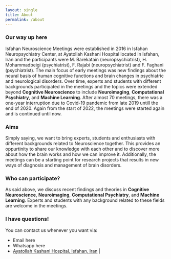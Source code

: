 ```yaml
---
layout: single
title: About
permalink: /about
---
```

### <i class="fa-solid fa-road"></i> Our way up here
Isfahan Neuroscience Meetings were established in 2016 in Isfahan Neuropsychiatry Center, at Ayatollah Kashani Hospital located in Isfahan, Iran and the participants were M. Barekatain (neuropsychiatrist), H. Mohammadbeigi (psychiatrist), F. Rajabi (neuropsychiatrist) and F. Faghani (psychiatrist). The main focus of early meetings was new findings about the neural basis of human cognitive functions and brain changes in psychiatric and neurological disorders. Over time, experts and students with different backgrounds participated in the meetings and the topics were extended beyond **Cognitive Neuroscience** to include **Neuroimaging**, **Computational Psychiatry**, and **Machine Learning**. After almost 70 meetings, there was a one-year interruption due to Covid-19 pandemic from late 2019 untill the end of 2020. Again from the start of 2022, the meetings were started again and is continued until now.

### <i class="fa-solid fa-bullseye"></i> Aims
Simply saying, we want to bring experts, students and enthusiasts with different backgrounds related to Neuroscience together. This provides an oppurtinity to share our knowledge with each other and to discover more about how the brain works and how we can improve it. Additionally, the meetings can be a starting point for research projects that results in new ways of diagnosis and management of brain disorders.

### <i class="fa-solid fa-user-plus"></i> Who can participate?
As said above, we discuss recent findings and theories in **Cognitive Neuroscience**, **Neuroimaging**, **Computational Psychiatry**, and **Machine Learning**. Experts and students with any background related to these fields are welcome in the meetings.

### <i class="fa-solid fa-circle-question"></i> I have questions!
You can contact us whenever you want via:
- <i class="bi bi-envelope"></i> Email here
- <i class="bi bi-whatsapp"></i> Whatsapp here
- <i class="bi bi-geo-alt"></i> [Ayatollah Kashani Hospital, Isfahan, Iran](https://goo.gl/maps/R23fP1fSRPFGPspJ9) |